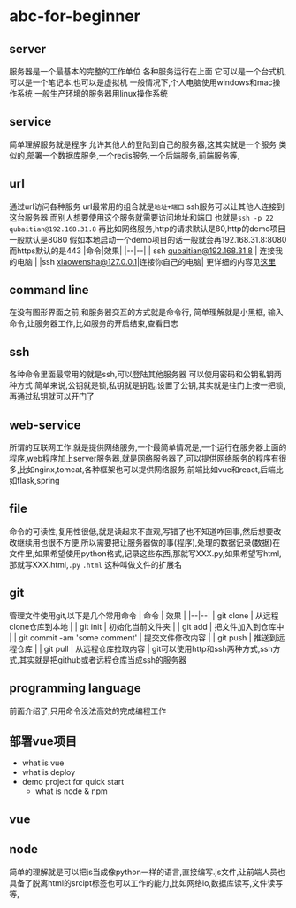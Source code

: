 # abc-for-beginner
## server
服务器是一个最基本的完整的工作单位
各种服务运行在上面
它可以是一个台式机,可以是一个笔记本,也可以是虚拟机
一般情况下,个人电脑使用windows和mac操作系统
一般生产环境的服务器用linux操作系统
## service
简单理解服务就是程序
允许其他人的登陆到自己的服务器,这其实就是一个服务
类似的,部署一个数据库服务,一个redis服务,一个后端服务,前端服务等,
## url
通过url访问各种服务
url最常用的组合就是`地址+端口`
ssh服务可以让其他人连接到这台服务器
而别人想要使用这个服务就需要访问地址和端口
也就是`ssh -p 22 qubaitian@192.168.31.8`
再比如网络服务,http的请求默认是80,http的demo项目一般默认是8080
假如本地启动一个demo项目的话一般就会再192.168.31.8:8080
而https默认的是443
|命令|效果|
|--|--|
| ssh qubaitian@192.168.31.8 | 连接我的电脑 |
|ssh xiaowensha@127.0.0.1|连接你自己的电脑|
更详细的内容见[这里](https://developer.mozilla.org/en-US/docs/Learn/Common_questions/Web_mechanics/What_is_a_URL)
##  command line
在没有图形界面之前,和服务器交互的方式就是命令行,
简单理解就是小黑框,
输入命令,让服务器工作,比如服务的开启结束,查看日志
## ssh
各种命令里面最常用的就是ssh,可以登陆其他服务器
可以使用密码和公钥私钥两种方式
简单来说,公钥就是锁,私钥就是钥匙,设置了公钥,其实就是往门上按一把锁,再通过私钥就可以开门了
## web-service
所谓的互联网工作,就是提供网络服务,一个最简单情况是,一个运行在服务器上面的程序,web程序加上server服务器,就是网络服务器了,可以提供网络服务的程序有很多,比如nginx,tomcat,各种框架也可以提供网络服务,前端比如vue和react,后端比如flask,spring
## file
命令的可读性,复用性很低,就是读起来不直观,写错了也不知道咋回事,然后想要改改继续用也很不方便,所以需要把让服务器做的事(程序),处理的数据记录(数据)在文件里,如果希望使用python格式,记录这些东西,那就写XXX.py,如果希望写html,那就写XXX.html,`.py` `.html` 这种叫做文件的扩展名
## git 
管理文件使用git,以下是几个常用命令
| 命令 | 效果 |
|--|--|
| git clone | 从远程clone仓库到本地 |
| git init | 初始化当前文件夹 |
| git add | 把文件加入到仓库中 |
| git commit -am 'some comment' | 提交文件修改内容 |
| git push | 推送到远程仓库 |
| git pull | 从远程仓库拉取内容 |
git可以使用http和ssh两种方式,ssh方式,其实就是把github或者远程仓库当成ssh的服务器
## programming language
前面介绍了,只用命令没法高效的完成编程工作
## 部署vue项目
- what is vue
- what is deploy
- demo project for quick start
	- what is node & npm
## vue
## node
简单的理解就是可以把js当成像python一样的语言,直接编写.js文件,让前端人员也具备了脱离html的srcipt标签也可以工作的能力,比如网络io,数据库读写,文件读写等,


<!--stackedit_data:
eyJoaXN0b3J5IjpbNDAzNzk5MTkyLC0yMjE2OTAxMTgsMTUxMT
c3NDY4OSwtNDY3MzYyOTcwLDEwMTkyMTUwMjksLTE0MDU5OTQy
NTgsLTE3OTg3OTI5MCwtMTUzODQ2OTU3OCwxNjg1NDIwNTM0XX
0=
-->